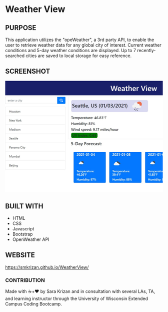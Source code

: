 # Weather View

## PURPOSE
This application utilizes the "opeWeather", a 3rd party API, to enable the user to retrieve weather data for any global city of interest. Current weather conditions and 5-day weather conditions are displayed. Up to 7 recently-searched cities are saved to local storage for easy reference. 

## SCREENSHOT
<img src="./Assets/weatherView.jpg" alt="a glimpse of the openWeather user interface">

## BUILT WITH
* HTML
* CSS
* Javascript
* Bootstrap
* OpenWeather API

## WEBSITE
https://smkrizan.github.io/WeatherView/


### CONTRIBUTION
Made with ☕+❤️ by Sara Krizan and in consultation with several LAs, TA, and learning instructor through the University of Wisconsin Extended Campus Coding Bootcamp.
